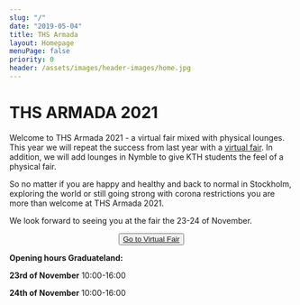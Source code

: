```yaml
---
slug: "/"
date: "2019-05-04"
title: THS Armada
layout: Homepage
menuPage: false
priority: 0
header: /assets/images/header-images/home.jpg
---
```


# THS ARMADA 2021
Welcome to THS Armada 2021 - a virtual fair mixed with physical lounges. 
This year we will repeat the success from last year with a [virtual fair](https://event.armada.nu/). In addition, we will add lounges in Nymble to give KTH students the feel of a physical fair. 

So no matter if you are happy and healthy and back to normal in Stockholm, exploring the world or still going strong with corona restrictions you are more than welcome at THS Armada 2021. 

We look forward to seeing you at the fair the 23-24 of November. 

<div style="text-align:center; margin-bottom: 1em;">
<button>
    <a href='https://event.armada.nu/'>Go to Virtual Fair</a>
</button>
</div>

**Opening hours Graduateland:**

**23rd of November** 10:00-16:00

**24th of November** 10:00-16:00
